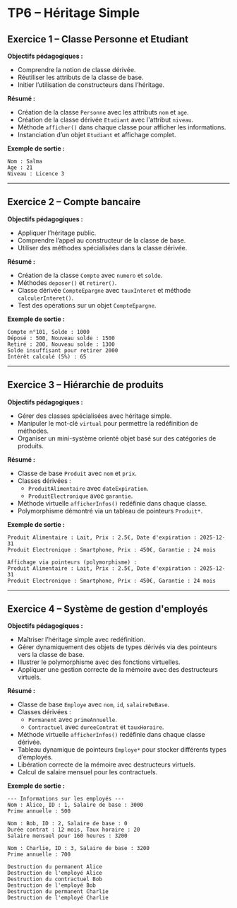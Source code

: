 # TP6 – Héritage Simple 

## Exercice 1 – Classe Personne et Etudiant

**Objectifs pédagogiques :**
- Comprendre la notion de classe dérivée.
- Réutiliser les attributs de la classe de base.
- Initier l’utilisation de constructeurs dans l’héritage.

**Résumé :**
- Création de la classe `Personne` avec les attributs `nom` et `age`.
- Création de la classe dérivée `Etudiant` avec l'attribut `niveau`.
- Méthode `afficher()` dans chaque classe pour afficher les informations.
- Instanciation d’un objet `Etudiant` et affichage complet.

**Exemple de sortie :**
 ```
Nom : Salma
Age : 21
Niveau : Licence 3

```
---

## Exercice 2 – Compte bancaire

**Objectifs pédagogiques :**
- Appliquer l’héritage public.
- Comprendre l’appel au constructeur de la classe de base.
- Utiliser des méthodes spécialisées dans la classe dérivée.

**Résumé :**
- Création de la classe `Compte` avec `numero` et `solde`.
- Méthodes `deposer()` et `retirer()`.
- Classe dérivée `CompteEpargne` avec `tauxInteret` et méthode `calculerInteret()`.
- Test des opérations sur un objet `CompteEpargne`.

**Exemple de sortie :**

```
Compte n°101, Solde : 1000
Déposé : 500, Nouveau solde : 1500
Retiré : 200, Nouveau solde : 1300
Solde insuffisant pour retirer 2000
Intérêt calculé (5%) : 65

```
---

## Exercice 3 – Hiérarchie de produits

**Objectifs pédagogiques :**
- Gérer des classes spécialisées avec héritage simple.
- Manipuler le mot-clé `virtual` pour permettre la redéfinition de méthodes.
- Organiser un mini-système orienté objet basé sur des catégories de produits.

**Résumé :**
- Classe de base `Produit` avec `nom` et `prix`.
- Classes dérivées :
  - `ProduitAlimentaire` avec `dateExpiration`.
  - `ProduitElectronique` avec `garantie`.
- Méthode virtuelle `afficherInfos()` redéfinie dans chaque classe.
- Polymorphisme démontré via un tableau de pointeurs `Produit*`.

**Exemple de sortie :**

```
Produit Alimentaire : Lait, Prix : 2.5€, Date d'expiration : 2025-12-31
Produit Electronique : Smartphone, Prix : 450€, Garantie : 24 mois

Affichage via pointeurs (polymorphisme) :
Produit Alimentaire : Lait, Prix : 2.5€, Date d'expiration : 2025-12-31
Produit Electronique : Smartphone, Prix : 450€, Garantie : 24 mois

```

---

## Exercice 4 – Système de gestion d'employés

**Objectifs pédagogiques :**
- Maîtriser l’héritage simple avec redéfinition.
- Gérer dynamiquement des objets de types dérivés via des pointeurs vers la classe de base.
- Illustrer le polymorphisme avec des fonctions virtuelles.
- Appliquer une gestion correcte de la mémoire avec des destructeurs virtuels.

**Résumé :**
- Classe de base `Employe` avec `nom`, `id`, `salaireDeBase`.
- Classes dérivées :
  - `Permanent` avec `primeAnnuelle`.
  - `Contractuel` avec `dureeContrat` et `tauxHoraire`.
- Méthode virtuelle `afficherInfos()` redéfinie dans chaque classe dérivée.
- Tableau dynamique de pointeurs `Employe*` pour stocker différents types d’employés.
- Libération correcte de la mémoire avec destructeurs virtuels.
- Calcul de salaire mensuel pour les contractuels.

**Exemple de sortie :**

```
--- Informations sur les employés ---
Nom : Alice, ID : 1, Salaire de base : 3000
Prime annuelle : 500

Nom : Bob, ID : 2, Salaire de base : 0
Durée contrat : 12 mois, Taux horaire : 20
Salaire mensuel pour 160 heures : 3200

Nom : Charlie, ID : 3, Salaire de base : 3200
Prime annuelle : 700

Destruction du permanent Alice
Destruction de l'employé Alice
Destruction du contractuel Bob
Destruction de l'employé Bob
Destruction du permanent Charlie
Destruction de l'employé Charlie

```

